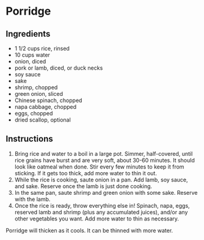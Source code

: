 # Porridge

## Ingredients

- 1 1/2 cups rice, rinsed
- 10 cups water
- onion, diced
- pork or lamb, diced, or duck necks
- soy sauce
- sake
- shrimp, chopped
- green onion, sliced
- Chinese spinach, chopped
- napa cabbage, chopped
- eggs, chopped
- dried scallop, optional 

## Instructions

1. Bring rice and water to a boil in a large pot. Simmer, half-covered, until rice grains have burst and are very soft, about 30-60 minutes. It should look like oatmeal when done. Stir every few minutes to keep it from sticking. If it gets too thick, add more water to thin it out.
2. While the rice is cooking, saute onion in a pan. Add lamb, soy sauce, and sake. Reserve once the lamb is just done cooking.
3. In the same pan, saute shrimp and green onion with some sake. Reserve with the lamb.
4. Once the rice is ready, throw everything else in! Spinach, napa, eggs, reserved lamb and shrimp (plus any accumulated juices), and/or any other vegetables you want. Add more water to thin as necessary.

Porridge will thicken as it cools. It can be thinned with more water.
